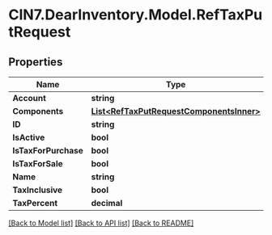 # CIN7.DearInventory.Model.RefTaxPutRequest

## Properties

| Name                 | Type                                                                                  | Description | Notes      |
| -------------------- | ------------------------------------------------------------------------------------- | ----------- | ---------- |
| **Account**          | **string**                                                                            |             | [optional] |
| **Components**       | [**List&lt;RefTaxPutRequestComponentsInner&gt;**](RefTaxPutRequestComponentsInner.md) |             | [optional] |
| **ID**               | **string**                                                                            |             | [optional] |
| **IsActive**         | **bool**                                                                              |             | [optional] |
| **IsTaxForPurchase** | **bool**                                                                              |             | [optional] |
| **IsTaxForSale**     | **bool**                                                                              |             | [optional] |
| **Name**             | **string**                                                                            |             | [optional] |
| **TaxInclusive**     | **bool**                                                                              |             | [optional] |
| **TaxPercent**       | **decimal**                                                                           |             | [optional] |

[[Back to Model list]](../README.md#documentation-for-models) [[Back to API list]](../README.md#documentation-for-api-endpoints) [[Back to README]](../README.md)
